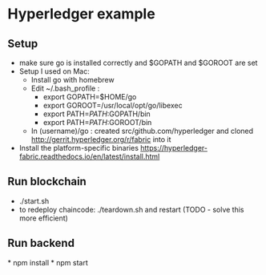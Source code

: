 # Hyperledger example

<h2>Setup</h2>

- make sure go is installed correctly and $GOPATH and $GOROOT are set
- Setup I used on Mac:
    * Install go with homebrew
    * Edit ~/.bash_profile :
        * export GOPATH=$HOME/go
        * export GOROOT=/usr/local/opt/go/libexec
        * export PATH=$PATH:$GOPATH/bin
        * export PATH=$PATH:$GOROOT/bin
    * In (username)/go : created src/github.com/hyperledger and cloned http://gerrit.hyperledger.org/r/fabric into it 
- Install the platform-specific binaries https://hyperledger-fabric.readthedocs.io/en/latest/install.html 

<h2>Run blockchain</h2>

- ./start.sh
- to redeploy chaincode: ./teardown.sh and restart (TODO - solve this more efficient)

<h2>Run backend</h2>
* npm install
* npm start

